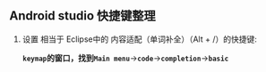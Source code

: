 ## Android studio 快捷键整理 ##



1. 设置 相当于 Eclipse中的 内容适配（单词补全）（Alt + /）的快捷键:

	**`keymap`**的窗口，找到**` Main menu `**->**`code`**->**`completion`**->**`basic`**